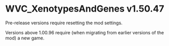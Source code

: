 # WVC_XenotypesAndGenes v1.50.47
 
Pre-release versions require resetting the mod settings.

Versions above 1.00.96 require (when migrating from earlier versions of the mod) a new game.